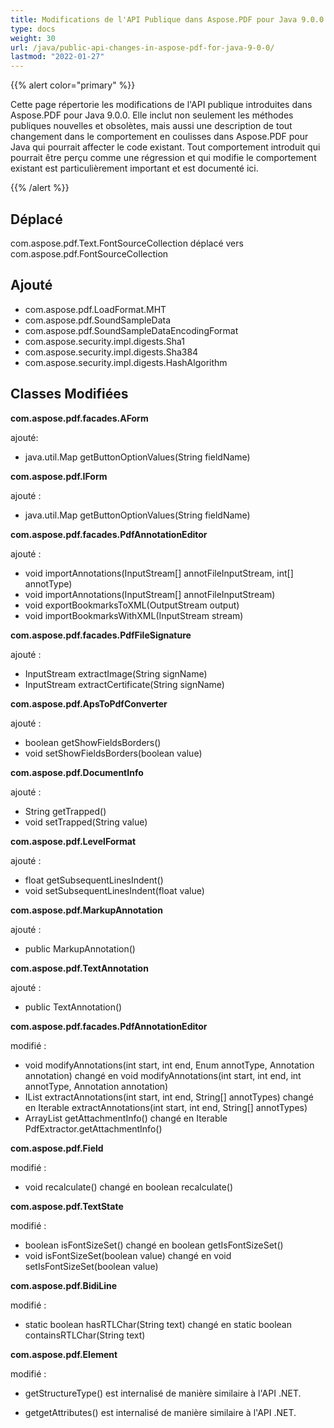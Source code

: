 ```yaml
---
title: Modifications de l'API Publique dans Aspose.PDF pour Java 9.0.0
type: docs
weight: 30
url: /java/public-api-changes-in-aspose-pdf-for-java-9-0-0/
lastmod: "2022-01-27"
---
```


{{% alert color="primary" %}}

Cette page répertorie les modifications de l'API publique introduites dans Aspose.PDF pour Java 9.0.0. Elle inclut non seulement les méthodes publiques nouvelles et obsolètes, mais aussi une description de tout changement dans le comportement en coulisses dans Aspose.PDF pour Java qui pourrait affecter le code existant. Tout comportement introduit qui pourrait être perçu comme une régression et qui modifie le comportement existant est particulièrement important et est documenté ici.

{{% /alert %}}

## Déplacé

com.aspose.pdf.Text.FontSourceCollection déplacé vers com.aspose.pdf.FontSourceCollection

## Ajouté

- com.aspose.pdf.LoadFormat.MHT
- com.aspose.pdf.SoundSampleData
- com.aspose.pdf.SoundSampleDataEncodingFormat
- com.aspose.security.impl.digests.Sha1
- com.aspose.security.impl.digests.Sha384
- com.aspose.security.impl.digests.HashAlgorithm

## Classes Modifiées

**com.aspose.pdf.facades.AForm**

ajouté:

- java.util.Map getButtonOptionValues(String fieldName)

**com.aspose.pdf.IForm**

ajouté :

- java.util.Map getButtonOptionValues(String fieldName)

**com.aspose.pdf.facades.PdfAnnotationEditor**

ajouté :

- void importAnnotations(InputStream[] annotFileInputStream, int[] annotType)
- void importAnnotations(InputStream[] annotFileInputStream)
- void exportBookmarksToXML(OutputStream output)
- void importBookmarksWithXML(InputStream stream)

**com.aspose.pdf.facades.PdfFileSignature**

ajouté :

- InputStream extractImage(String signName)
- InputStream extractCertificate(String signName)

**com.aspose.pdf.ApsToPdfConverter**

ajouté :

- boolean getShowFieldsBorders()
- void setShowFieldsBorders(boolean value)

**com.aspose.pdf.DocumentInfo**

ajouté :

- String getTrapped()
- void setTrapped(String value)

**com.aspose.pdf.LevelFormat**

ajouté :

- float getSubsequentLinesIndent()
- void setSubsequentLinesIndent(float value)

**com.aspose.pdf.MarkupAnnotation**

ajouté :

- public MarkupAnnotation()


**com.aspose.pdf.TextAnnotation**

ajouté :

- public TextAnnotation()

**com.aspose.pdf.facades.PdfAnnotationEditor**

modifié :

- void modifyAnnotations(int start, int end, Enum annotType, Annotation annotation) changé en void modifyAnnotations(int start, int end, int annotType, Annotation annotation)
- IList extractAnnotations(int start, int end, String[] annotTypes) changé en Iterable extractAnnotations(int start, int end, String[] annotTypes)
- ArrayList getAttachmentInfo() changé en Iterable PdfExtractor.getAttachmentInfo()

**com.aspose.pdf.Field**

modifié :

- void recalculate() changé en boolean recalculate()

**com.aspose.pdf.TextState**

modifié :

- boolean isFontSizeSet() changé en boolean getIsFontSizeSet()
- void isFontSizeSet(boolean value) changé en void setIsFontSizeSet(boolean value)

**com.aspose.pdf.BidiLine**

modifié :

- static boolean hasRTLChar(String text) changé en static boolean containsRTLChar(String text)

**com.aspose.pdf.Element**

modifié :

- getStructureType() est internalisé de manière similaire à l'API .NET.

- getgetAttributes() est internalisé de manière similaire à l'API .NET.
